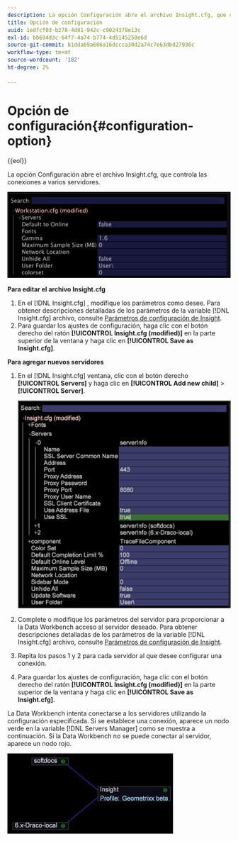 ```yaml
---
description: La opción Configuración abre el archivo Insight.cfg, que controla las conexiones a varios servidores.
title: Opción de configuración
uuid: 1edfcf03-b278-4d81-942c-c9024378e13c
exl-id: bb694d3c-64f7-4a74-b774-4d5145250e6d
source-git-commit: b1dda69a606a16dccca30d2a74c7e63dbd27936c
workflow-type: tm+mt
source-wordcount: '182'
ht-degree: 2%

---
```


# Opción de configuración{#configuration-option}

{{eol}}

La opción Configuración abre el archivo Insight.cfg, que controla las conexiones a varios servidores.

![](assets/cfg_Workstation.png)

**Para editar el archivo Insight.cfg**

1. En el [!DNL Insight.cfg] , modifique los parámetros como desee. Para obtener descripciones detalladas de los parámetros de la variable [!DNL Insight.cfg] archivo, consulte [Parámetros de configuración de Insight](../../../home/c-get-started/c-insght-config-param.md#concept-14da97d0756348e885c08ca9e866074b).
1. Para guardar los ajustes de configuración, haga clic con el botón derecho del ratón **[!UICONTROL Insight.cfg (modified)]** en la parte superior de la ventana y haga clic en **[!UICONTROL Save as Insight.cfg]**.

**Para agregar nuevos servidores**

1. En el [!DNL Insight.cfg] ventana, clic con el botón derecho **[!UICONTROL Servers]** y haga clic en **[!UICONTROL Add new child]** > **[!UICONTROL Server]**.

   ![](assets/cfg_Workstation_AddServer.png)

1. Complete o modifique los parámetros del servidor para proporcionar a la Data Workbench acceso al servidor deseado. Para obtener descripciones detalladas de los parámetros de la variable [!DNL Insight.cfg] archivo, consulte [Parámetros de configuración de Insight](../../../home/c-get-started/c-insght-config-param.md#concept-14da97d0756348e885c08ca9e866074b).
1. Repita los pasos 1 y 2 para cada servidor al que desee configurar una conexión.
1. Para guardar los ajustes de configuración, haga clic con el botón derecho del ratón **[!UICONTROL Insight.cfg (modified)]** en la parte superior de la ventana y haga clic en **[!UICONTROL Save as Insight.cfg]**.

La Data Workbench intenta conectarse a los servidores utilizando la configuración especificada. Si se establece una conexión, aparece un nodo verde en la variable [!DNL Servers Manager] como se muestra a continuación. Si la Data Workbench no se puede conectar al servidor, aparece un nodo rojo.

![](assets/vis_SysStat_RedGreenDots.png)
